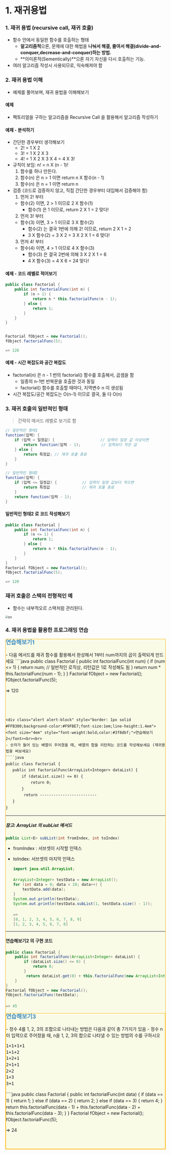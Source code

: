 # 1. **재귀용법**

### 1. 재귀 용법 (recursive call, 재귀 호출)
* 함수 안에서 동일한 함수를 호출하는 형태
  -  **알고리즘적**으론, 문제에 대한 해법을 **나눠서 해결, 줄여서 해결(divide-and-conquer,decrease-and-conquer)하는 방법.**
  - **의미론적(Sementically)**으론 자기 자신을 다시 호출하는 기능.
* 여러 알고리즘 작성시 사용되므로, 익숙해져야 함
### 2. 재귀 용법 이해
- 예제를 풀어보며, 재귀 용법을 이해해보기
#### 예제

- 팩토리얼을 구하는 알고리즘을 Recursive Call 을 활용해서 알고리즘 작성하기
#### 예제 - 분석하기

- 간단한 경우부터 생각해보기
  * 2! = 1 X 2
  * 3! = 1 X 2 X 3
  * 4! = 1 X 2 X 3 X 4 = 4 X 3!
- 규칙이 보임: n! = n X (n - 1)!
  1. 함수를 하나 만든다.
  2. 함수(n) 은 n > 1 이면 return n X 함수(n - 1)
  3. 함수(n) 은 n = 1 이면 return n
- 검증 (코드로 검증하지 않고, 직접 간단한 경우부터 대입해서 검증해야 함)
    1. 먼저 2! 부터 
     - 함수(2) 이면, 2 > 1 이므로 2 X 함수(1)
       - 함수(1) 은 1 이므로, return 2 X 1 = 2 맞다!
    2. 먼저 3! 부터 
     - 함수(3) 이면, 3 > 1 이므로 3 X 함수(2)
       - 함수(2) 는 결국 1번에 의해 2! 이므로, return 2 X 1 = 2 
       - 3 X 함수(2) = 3 X 2 = 3 X 2 X 1 = 6 맞다!
    3. 먼저 4! 부터 
     - 함수(4) 이면, 4 > 1 이므로 4 X 함수(3)
       - 함수(3) 은 결국 2번에 의해 3 X 2 X 1 = 6 
       - 4 X 함수(3) = 4 X 6 = 24 맞다! 



#### 예제 - 코드 레벨로 적어보기

````java
public class Factorial {
    public int factorialFunc(int n) {
        if (n > 1) {
            return n * this.factorialFunc(n - 1);
        } else {
            return 1;
        }
    }
}


Factorial fObject = new Factorial();
fObject.factorialFunc(5);

=> 120
````



#### 예제 - 시간 복잡도와 공간 복잡도

* factorial(n) 은 n - 1 번의 factorial() 함수를 호출해서, 곱셈을 함 
  - 일종의 n-1번 반복문을 호출한 것과 동일
  - factorial() 함수를 호출할 때마다, 지역변수 n 이 생성됨
* 시간 복잡도/공간 복잡도는 O(n-1) 이므로 결국, 둘 다 O(n)



### 3. 재귀 호출의 일반적인 형태
> 간략히 메서드 레벨로 보기로 함
```java
// 일반적인 형태1
function(입력) {
    if (입력 > 일정값) {                    // 입력이 일정 값 이상이면
        return function(입력 - 1);         // 입력보다 작은 값
    } else {
        return 특정값; // 재귀 호출 종료
    }
}
```
```java
// 일반적인 형태2
function(입력) {
    if (입력 <= 일정값) {           // 입력이 일정 값보다 작으면
        return 특정값              // 재귀 호출 종료
    } 
    return function(입력 - 1);
}
```


#### 일반적인 형태2 로 코드 작성해보기

````java
public class Factorial {
    public int factorialFunc(int n) {
        if (n <= 1) {
            return 1;
        } else {
            return n * this.factorialFunc(n - 1);
        }
    }
}
Factorial fObject = new Factorial();
fObject.factorialFunc(5);

=> 120
````



### 재귀 호출은 스택의 전형적인 예
* 함수는 내부적오르 스택처럼 관리된다.
<img src="https://user-images.githubusercontent.com/42603919/144587494-45c11143-146c-48ee-bcce-0046f39484f7.PNG" alt="캡처" style="zoom:50%;" />



### 4. 재귀 용법을 활용한 프로그래밍 연습

<div class="alert alert-block" style="border: 1px solid #FFB300;background-color:#F9FBE7;font-size:1em;line-height:1.4em">
<font size="4em" style="font-weight:bold;color:#3f8dbf;">연습해보기1</font><br><br>
- 다음 메서드를 재귀 함수를 활용해서 완성해서 1부터 num까지의 곱이 출력되게 만드세요
 ````java
public class Factorial {
    public int factorialFunc(int num) {
        if (num <= 1) {
            return num;  // 일반적인 로직상, 리턴값은 1로 작성해도 됨
        } 
        return num * this.factorialFunc(num - 1);
    }
}
Factorial fObject = new Factorial();
fObject.factorialFunc(5);

=> 120
 ````



<div class="alert alert-block" style="border: 1px solid #FFB300;background-color:#F9FBE7;font-size:1em;line-height:1.4em">
<font size="4em" style="font-weight:bold;color:#3f8dbf;">연습해보기2</font><br><br>
- 숫자가 들어 있는 배열이 주어졌을 때, 배열의 합을 리턴하는 코드를 작성해보세요 (재귀용법을 써보세요)
````java
public class Factorial {
    public int factorialFunc(ArrayList<Integer> dataList) {
        if (dataList.size() <= 0) {
            return 0;
        } 
         return -------------------------
    }
}
````



---

##### 참고: ArrayList 의 subList 메서드

```java
public List<E> subList(int fromIndex, int toIndex)
```
- fromIndex : 서브셋이 시작할 인덱스

- toIndex: 서브셋의 마지막 인덱스

  ````java
  import java.util.ArrayList;
  
  ArrayList<Integer> testData = new ArrayList();
  for (int data = 0; data < 10; data++) {
      testData.add(data);
  }
  System.out.println(testData);
  System.out.println(testData.subList(1, testData.size() - 1));
  
  =>
  [0, 1, 2, 3, 4, 5, 6, 7, 8, 9]
  [1, 2, 3, 4, 5, 6, 7, 8]
  ````

----



#### 연습해보기2 의 구현 코드

````java
public class Factorial {
    public int factorialFunc(ArrayList<Integer> dataList) {
        if (dataList.size() <= 0) {
            return 0;
        } 
         return dataList.get(0) + this.factorialFunc(new ArrayList<Integer>(dataList.subList(1, dataList.size())));
    }
}
Factorial fObject = new Factorial();
fObject.factorialFunc(testData);

=> 45
````



<div class="alert alert-block" style="border: 1px solid #FFB300;background-color:#F9FBE7;font-size:1em;line-height:1.4em">
<font size="4em" style="font-weight:bold;color:#3f8dbf;">연습해보기3</font><br><br>
- 정수 4를 1, 2, 3의 조합으로 나타내는 방법은 다음과 같이 총 7가지가 있음
- 정수 n이 입력으로 주어졌을 때, n을 1, 2, 3의 합으로 나타낼 수 있는 방법의 수를 구하시오
<pre>
1+1+1+1
1+1+2
1+2+1
2+1+1
2+2
1+3
3+1
</pre>    
````java
public class Factorial {
    public int factorialFunc(int data) {
        if (data == 1) {
            return 1;
        } else if (data == 2) {
            return 2;
        } else if (data == 3) {
            return 4;
        }
        return this.factorialFunc(data - 1) + this.factorialFunc(data - 2) + this.factorialFunc(data - 3);
    }
}
Factorial fObject = new Factorial();
fObject.factorialFunc(5);

=> 24
````

